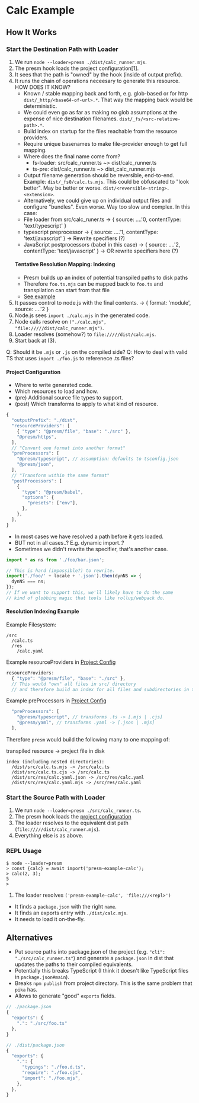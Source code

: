# Calc Example

## How It Works

### Start the Destination Path with Loader

1. We run `node --loader=presm ./dist/calc_runner.mjs`.
2. The presm hook loads the project configuration[1].
3. It sees that the path is "owned" by the hook (inside of output prefix).
4. It runs the chain of operations neceesary to generate this resource.
   HOW DOES IT KNOW?
   * Known / stable mapping back and forth, e.g. glob-based or for
     http `dist/_http/<base64-of-url>.*`. That way the mapping back would
     be deterministic.
   * We could even go as far as making *no* glob assumptions at the expense
     of nice destination filenames.
     `dist/_fs/<src-relative-path>.*`.
   * Build index on startup for the files reachable from the resource providers.
   * Require unique basenames to make file-provider enough to get full mapping.
   * Where does the final name come from?
     - fs-loader: src/calc_runner.ts ~> dist/calc_runner.ts
     - ts-pre: dist/calc_runner.ts ~> dist_calc_runner.mjs
   * Output filename generation should be reversible, end-to-end.
     Example: `dist/_fs0/calc.ts.mjs`. This could be obfuscated to
     "look better". May be better or worse.
     `dist/<reversible-string>.<extension>`.
   * Alternatively, we could give up on individual output files
     and configure "bundles". Even worse. Way too slow and complex.
   In this case:
   * File loader from src/calc_runer.ts
     -> { source: ....'0, contentType: 'text/typescript' }
   * typescript preprocessor
     -> { source: ....'1, contentType: 'text/javascript' }
     -> Rewrite specifiers (?)
   * JavaScript postprocessors (babel in this case)
     -> { source: ....'2, contentType: 'text/javascript' }
     -> OR rewrite specifiers here (?)
    #### Tentative Resolution Mapping: Indexing
    * Presm builds up an index of potential transpiled paths to disk paths
    * Therefore `foo.ts.mjs` can be mapped back to `foo.ts` and transpilation can start from that file
    * [See example](#resolution-indexing-example)
5. It passes control to node.js with the final contents.
     -> { format: 'module', source: ....'2 }
6. Node.js sees `import ./calc.mjs` in the generated code.
7. Node calls resolve on `("./calc.mjs", "file://///dist/calc_runner.mjs")`.
8. Loader resolves (somehow?) to `file://///dist/calc.mjs`.
9. Start back at (3).

Q: Should it be `.mjs` or `.js` on the compiled side?
Q: How to deal with valid TS that uses `import ./foo.js`
   to referenece .ts files?

#### Project Configuration

* Where to write generated code.
* Which resources to load and how.
* (pre) Additional source file types to support.
* (post) Which transforms to apply to what kind of resource.

```js
{
  "outputPrefix": "./dist",
  "resourceProviders": [
    { "type": "@presm/file", "base": "./src" },
    "@presm/https",
  ],
  // "Convert one format into another format"
  "preProcessors": [
    "@presm/typescript", // assumption: defaults to tsconfig.json
    "@presm/json",
  ],
  // "Transform within the same format"
  "postProcessors": [
    {
      "type": "@presm/babel",
      "options": {
        "presets": ["env"],
      },
    },
  ],
}
```

* In most cases we have resolved a path before it gets loaded.
* BUT not in all cases..? E.g. dynamic import..?
* Sometimes we didn't rewrite the specifier, that's another case.

```ts
import * as ns from './foo/bar.json';

// This is hard (impossible?) to rewrite.
import('./foo/' + locale + '.json').then(dynNS => {
  dynNS === ns;
});
// If we want to support this, we'll likely have to do the same
// kind of globbing magic that tools like rollup/webpack do.
```

#### Resolution Indexing Example

Example Filesystem:
```stout
/src
  /calc.ts
  /res
    /calc.yaml
```

Example resourceProviders in [Project Config](#project-configuration) 
```js
resourceProviders:
  { "type": "@presm/file", "base": "./src" },
  // This would "own" all files in src/ directory
  // and therefore build an index for all files and subdirectories in this directory
```

Example preProcessors in [Project Config](#project-configuration)
```js
  "preProcessors": [
    "@presm/typescript", // transforms .ts -> [.mjs | .cjs]
    "@presm/yaml", // transforms .yaml -> [.json | .mjs]
  ],
```
Therefore `presm` would build the following many to one mapping of:

transpiled resource &rarr; project file in disk

```
index (including nested directories):
  /dist/src/calc.ts.mjs -> /src/calc.ts
  /dist/src/calc.ts.cjs -> /src/calc.ts
  /dist/src/res/calc.yaml.json -> /src/res/calc.yaml
  /dist/src/res/calc.yaml.mjs -> /src/res/calc.yaml
```
### Start the Source Path with Loader

1. We run `node --loader=presm ./src/calc_runner.ts`.
2. The presm hook loads the [project configuration](#project-configuration)
3. The loader resolves to the equivalent dist path
   (`file://///dist/calc_runner.mjs`).
4. Everything else is as above.

### REPL Usage

```stdout
$ node --loader=presm
> const {calc} = await import('presm-example-calc');
> calc(2, 3);
5
>
```

1. The loader resolves `('presm-example-calc', 'file:///<repl>')`
  * It finds a `package.json` with the right `name`.
  * It finds an exports entry with `./dist/calc.mjs`.
  * It needs to load it on-the-fly.

## Alternatives

* Put source paths into package.json of the project
  (e.g. `"cli": "./src/calc_runner.ts"`)
  and generate a `package.json` in dist that updates the
  paths to their compiled equivalents.
* Potentially this breaks TypeScript (I think it doesn't like
  TypeScript files in `package.json#main`).
* Breaks `npm publish` from project directory.
  This is the same problem that `pika` has.
* Allows to generate "good" `exports` fields.

```js
// ./package.json
{
  "exports": {
    ".": "./src/foo.ts"
  },
}

// ./dist/package.json
{
  "exports": {
    ".": {
      "typings": "./foo.d.ts",
      "require": "./foo.cjs",
      "import": "./foo.mjs",
    },
  },
}
```
